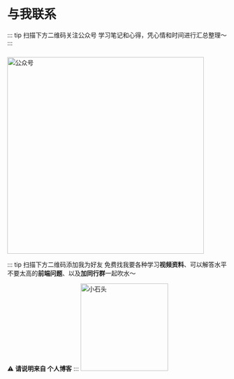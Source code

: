 # 与我联系

::: tip 扫描下方二维码关注公众号
学习笔记和心得，凭心情和时间进行汇总整理～
:::

<img src="https://xingorg1.github.io/xingorg1Note/images/qdsb_qrcode.gif" alt="公众号" style="width: 450px;margin-top: 10px;">

::: tip 扫描下方二维码添加我为好友
免费找我要各种学习**视频资料**、可以解答水平不要太高的**前端问题**、以及**加同行群**一起吹水～

⚠️ **请说明来自 个人博客**
:::
<img src="https://xingorg1.github.io/xingorg1Note/images/me.jpg" alt="小石头" style="width: 200px">
